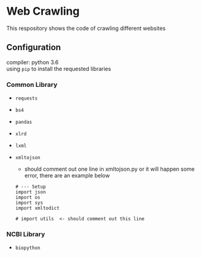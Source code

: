 # Web Crawling
This respository shows the code of crawling different websites

## Configuration
compiler: python 3.6  
using `pip` to install the requested libraries 
### Common Library
- `requests` 
- `bs4`
- `pandas`
- `xlrd`
- `lxml`
- `xmltojson` 
  - should comment out one line in xmltojson.py or it will happen some error, there are an example below 

  ```
  # --- Setup
  import json
  import os
  import sys
  import xmltodict

  # import utils  <- should comment out this line 
  ```
### NCBI Library
- `biopython`
